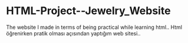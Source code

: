 # HTML-Project--Jewelry_Website
The website I made in terms of being practical while learning html..
Html öğrenirken pratik olması açısından yaptığım web sitesi..
